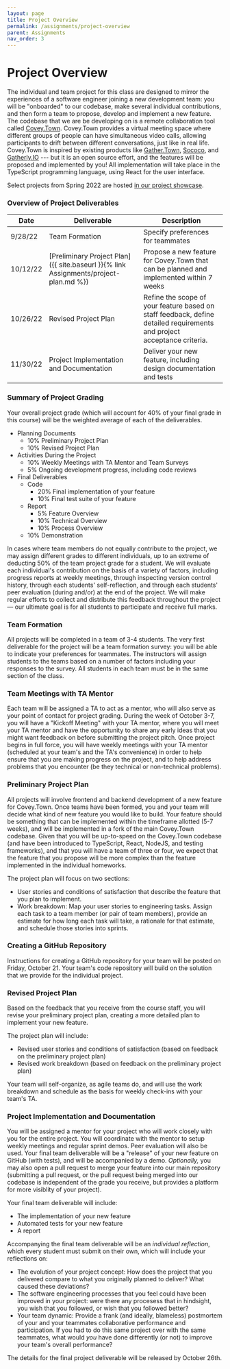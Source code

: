 ```yaml
---
layout: page
title: Project Overview
permalink: /assignments/project-overview
parent: Assignments
nav_order: 3
---
```


# Project Overview
The individual and team project for this class are designed to mirror the experiences of a software engineer joining a new development team:
you will be "onboarded" to our codebase, make several individual contributions, and then form a team to propose, develop and implement a new feature.
The codebase that we are be developing on is a remote collaboration tool called [Covey.Town](https://www.covey.town).
Covey.Town provides a virtual meeting space where different groups of people can have simultaneous video calls, allowing participants to drift between different conversations, just like in real life.
Covey.Town is inspired by existing products like [Gather.Town](https://gather.town), [Sococo](https://www.sococo.com), and [Gatherly.IO](https://www.gatherly.io) --- but it is an open source effort, and the features will be proposed and implemented by you!
All implementation will take place in the TypeScript programming language, using React for the user interface.


Select projects from Spring 2022 are hosted [in our project showcase](https://neu-se.github.io/CS4530-Spring-2022/assignments/project-showcase).


### Overview of Project Deliverables

| Date | Deliverable | Description | 
| -----| ----------- | ----------- |
| 9/28/22 | Team Formation | Specify preferences for teammates |
| 10/12/22 | [Preliminary Project Plan]({{ site.baseurl }}{% link Assignments/project-plan.md %}) | Propose a new feature for Covey.Town that can be planned and implemented within 7 weeks |
| 10/26/22 | Revised Project Plan | Refine the scope of your feature based on staff feedback, define detailed requirements and project acceptance criteria. |
| 11/30/22 | Project Implementation and Documentation | Deliver your new feature, including design documentation and tests |

### Summary of Project Grading
Your overall project grade (which will account for 40% of your final grade in this course) will be the weighted average of each of the deliverables.

* Planning Documents
  * 10% Preliminary Project Plan
  * 10% Revised Project Plan
* Activities During the Project
  * 10% Weekly Meetings with TA Mentor and Team Surveys
  * 5% Ongoing development progress, including code reviews
* Final Deliverables
  * Code 
    * 20% Final implementation of your feature
    * 10% Final test suite of your feature
   * Report
      * 5% Feature Overview
      * 10% Technical Overview
      * 10% Process Overview
   * 10% Demonstration
  
In cases where team members do not equally contribute to the project, we may assign different grades to different individuals, up to an extreme of deducting 50% of the team project grade for a student.
We will evaluate each individual's contribution on the basis of a variety of factors, including progress reports at weekly meetings, through inspecting version control history, through each students' self-reflection, and through each students' peer evaluation (during and/or) at the end of the project.
We will make regular efforts to collect and distribute this feedback throughout the project — our ultimate goal is for all students to participate and receive full marks.

### Team Formation
All projects will be completed in a team of 3-4 students.
The very first deliverable for the project will be a team formation survey: you will be able to indicate
your preferences for teammates. The instructors will assign students to the teams based on a number of factors including your responses to the survey.
All students in each team must be in the same section of the class.


### Team Meetings with TA Mentor
Each team will be assigned a TA to act as a mentor, who will also serve as your point of contact for project grading.
During the week of October 3-7, you will have a "Kickoff Meeting" with your TA mentor, where you will meet your TA mentor and have the opportunity to share any early ideas that you might want feedback on before submitting the project pitch.
Once project begins in full force, you will have weekly meetings with your TA mentor (scheduled at your team's and the TA's convenience) in order to help ensure that you are making progress on the project, and to help address problems that you encounter (be they technical or non-technical problems).

###  Preliminary Project Plan
All projects will involve frontend and backend development of a new feature for Covey.Town.
Once teams have been formed, you and your team will decide what kind of new feature you would like to build.
Your feature should be something that can be implemented within the timeframe allotted (5-7 weeks), and will be implemented in a fork of the main Covey.Town codebase.
Given that you will be up-to-speed on the Covey.Town codebase (and have been introduced to TypeScript, React, NodeJS, and testing frameworks),
and that you will have a team of three or four, we expect that the feature that you propose will be more complex than the feature implemented in the individual
homeworks.

The project plan will focus on two sections:
* User stories and conditions of satisfaction that describe the feature that you plan to implement.
* Work breakdown: Map your user stories to engineering tasks. Assign each task to a team member (or pair of team members), provide an estimate for how long each task will take, a rationale for that estimate, and schedule those stories into sprints.

### Creating a GitHub Repository
Instructions for creating a GitHub repository for your team will be posted on Friday, October 21. Your team's code repository will build on the solution that we provide for the individual project.

### Revised Project Plan
Based on the feedback that you receive from the course staff, you will revise your preliminary project plan, creating a more detailed plan to implement your new feature.

The project plan will include:
* Revised user stories and conditions of satisfaction (based on feedback on the preliminary project plan)
* Revised work breakdown (based on feedback on the preliminary project plan)

Your team will self-organize, as agile teams do, and will use the work breakdown and schedule as the basis for weekly check-ins with your team's TA.


### Project Implementation and Documentation
You will be assigned a mentor for your project who will work closely with you for the entire project. You will coordinate with the mentor to setup weekly meetings and regular sprint demos. Peer evaluation will also be used.
Your final team deliverable will be a "release" of your new feature on GitHub (with tests), and will be accompanied by a demo.
*Optionally,* you may also open a pull request to merge your feature into our main repository (submitting a pull request, or the pull request being merged into our
codebase is independent of the grade you receive, but provides a platform for more visiblity of your project). 

Your final team deliverable will include:
* The implementation of your new feature
* Automated tests for your new feature
* A report
    
Accompanying the final team deliverable will be an *individual reflection*, which every student must submit on their own, which will include your reflections on:
* The evolution of your project concept: How does the project that you delivered compare to what you originally planned to deliver? What caused these deviations?
* The software engineering processes that you feel could have been improved in your project: were there any procesess that in hindsight, you wish that you followed, or wish that you followed better?
* Your team dynamic: Provide a frank (and ideally, blameless) postmortem of your and your teammates collaborative performance and participation. If you had to do this same project over with the same teammates, what would *you* have done differently (or not) to improve your team's overall performance?

The details for the final project deliverable will be released by October 26th.
